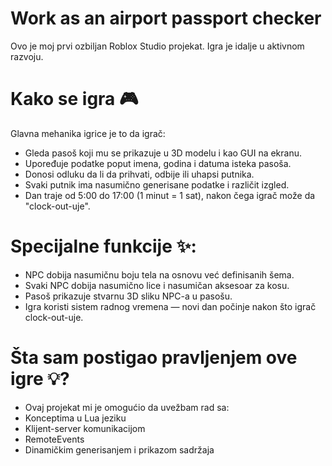 # Work as an airport passport checker
Ovo je moj prvi ozbiljan Roblox Studio projekat. Igra je idalje u aktivnom razvoju.

# Kako se igra 🎮
Glavna mehanika igrice je to da igrač:
- Gleda pasoš koji mu se prikazuje u 3D modelu i kao GUI na ekranu.
- Upoređuje podatke poput imena, godina i datuma isteka pasoša.
- Donosi odluku da li da prihvati, odbijе ili uhapsi putnika.
- Svaki putnik ima nasumično generisane podatke i različit izgled.
- Dan traje od 5:00 do 17:00 (1 minut = 1 sat), nakon čega igrač može da "clock-out-uje".

# Specijalne funkcije ✨: 
- NPC dobija nasumičnu boju tela na osnovu već definisanih šema.
- Svaki NPC dobija nasumično lice i nasumičan aksesoar za kosu.
- Pasoš prikazuje stvarnu 3D sliku NPC-a u pasošu.
- Igra koristi sistem radnog vremena — novi dan počinje nakon što igrač clock-out-uje.

# Šta sam postigao pravljenjem ove igre 💡?
- Ovaj projekat mi je omogućio da uvežbam rad sa:
- Konceptima u Lua jeziku
- Klijent-server komunikacijom
- RemoteEvents
- Dinamičkim generisanjem i prikazom sadržaja
